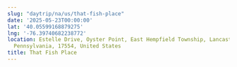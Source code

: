 ```yaml
---
slug: "daytrip/na/us/that-fish-place"
date: '2025-05-23T00:00:00'
lat: '40.05599168879275'
lng: '-76.39740682238772'
location: Estelle Drive, Oyster Point, East Hempfield Township, Lancaster County,
  Pennsylvania, 17554, United States
title: That Fish Place
---
```



